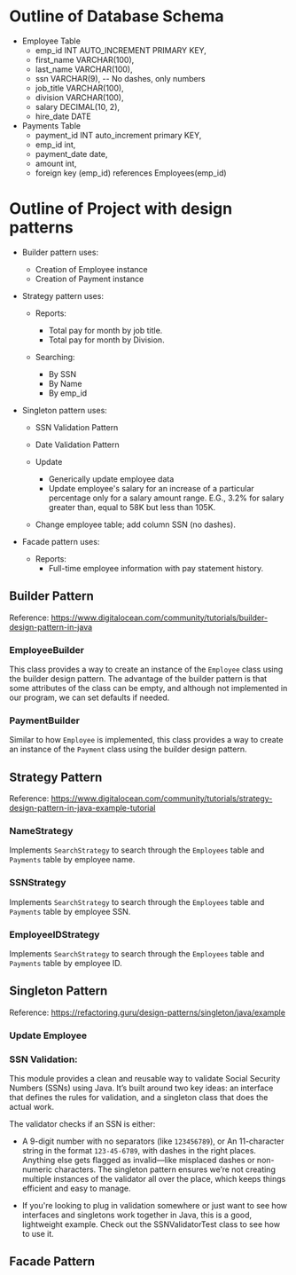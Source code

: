 # Outline of Database Schema
* Employee Table
	* emp_id INT AUTO_INCREMENT PRIMARY KEY,
	* first_name VARCHAR(100),
	* last_name VARCHAR(100),
	* ssn VARCHAR(9),  -- No dashes, only numbers
	* job_title VARCHAR(100),
	* division VARCHAR(100),
	* salary DECIMAL(10, 2),
	* hire_date DATE
* Payments Table
	* payment_id INT auto_increment primary KEY,
	* emp_id int,
	* payment_date date,
	* amount int,
	* foreign key (emp_id) references Employees(emp_id)

# Outline of Project with design patterns
* Builder pattern uses:
	* Creation of Employee instance
	* Creation of Payment instance

* Strategy pattern uses:
	* Reports:
		* Total pay for month by job title.
		* Total pay for month by Division. 

	* Searching:
		* By SSN
		* By Name
		* By emp_id
		
* Singleton pattern uses:
	* SSN Validation Pattern

	* Date Validation Pattern

	* Update
		* Generically update employee data
		* Update employee's salary for an increase of a particular percentage only for a salary amount range. E.G., 3.2% for salary greater than, equal to 58K but less than 105K.
	* Change employee table; add column SSN (no dashes).

* Facade pattern uses:
	* Reports:
		* Full-time employee information with pay statement history. 

## Builder Pattern
Reference: https://www.digitalocean.com/community/tutorials/builder-design-pattern-in-java

### EmployeeBuilder
This class provides a way to create an instance of the `Employee` class using the builder design pattern.
The advantage of the builder pattern is that some attributes of the class can be empty, and although not implemented in our program, we can set defaults if needed.

### PaymentBuilder
Similar to how `Employee` is implemented, this class provides a way to create an instance of the `Payment` class using the builder design pattern.

## Strategy Pattern
Reference: https://www.digitalocean.com/community/tutorials/strategy-design-pattern-in-java-example-tutorial

### NameStrategy
Implements `SearchStrategy` to search through the `Employees` table and `Payments` table by employee name.
### SSNStrategy
Implements `SearchStrategy` to search through the `Employees` table and `Payments` table by employee SSN.
### EmployeeIDStrategy
Implements `SearchStrategy` to search through the `Employees` table and `Payments` table by employee ID.

## Singleton Pattern
Reference: https://refactoring.guru/design-patterns/singleton/java/example

### Update Employee

### SSN Validation:
This module provides a clean and reusable way to validate Social Security Numbers (SSNs) using Java. It’s built around two key ideas: an interface that defines the rules for validation, and a singleton class that does the actual work.

The validator checks if an SSN is either:

- A 9-digit number with no separators (like `123456789`), or
An 11-character string in the format `123-45-6789`, with dashes in the right places.
Anything else gets flagged as invalid—like misplaced dashes or non-numeric characters. The singleton pattern ensures we’re not creating multiple instances of the validator all over the place, which keeps things efficient and easy to manage.

- If you're looking to plug in validation somewhere or just want to see how interfaces and singletons work together in Java, this is a good, lightweight example. Check out the SSNValidatorTest class to see how to use it.

## Facade Pattern
